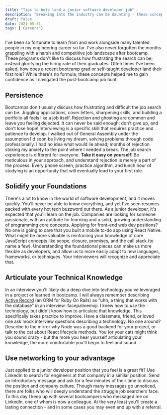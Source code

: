 ```yaml
---
title: "Tips to help land a junior software developer job"
description: "Breaking into the industry can be daunting - these concepts helped me gain confidence as I navigated the post-bootcamp job hunt."
draft: false
date: 2021-05-31
tags: ['Careers']
---
```


I've been so fortunate to learn from and work alongside many talented people in my engineering career so far.  I've also never forgotten the months grappling with a harsh and competitive job landscape after bootcamp.  These programs don't like to discuss how frustrating the search can be; instead glorifying the hiring rate of their graduates.  Often times I've been asked, how does a recent bootcamp grad or self-taught developer land their first role?  While there's no formula, these concepts helped me to gain confidence as I navigated the post-bootcamp job hunt.  

## Persistence

Bootcamps don't usually discuss how frustrating and difficult the job search can be.  Juggling applications, cover letters, sharpening skills, and building a portfolio all feels like a job itself.  Rejection and ghosting are common and leave you feeling dejected.  It can never be said enough: don't give up, and don't lose hope!  Interviewing is a specific skill that requires practice and patience to develop.  I walked out of General Assembly under the assumption I'd soon be living my dream, solving problems through code professionally.  I had no idea what would lie ahead; months of rejection stoking my anxiety to the point where I needed a break.  The job search experience is different for everyone.  <b>Take it easy on yourself</b>!  Be meticulous in your approach, and understand rejection is merely a part of the process.  Every phone screen, practice algorithm, and lunch hour of studying is an opportunity that will eventually lead to your first role.

## Solidify your Foundations

There's a lot to know in the world of software development, and it moves quickly.  You'll never be able to know everything, and yet I've seen resumes packed with every hot tech buzzword out there.  As a junior developer, it's expected that you'll learn on the job.  Companies are looking for someone passionate, with an aptitude for learning and a solid, growing understanding of programming core concepts.  Applying for front-end web dev positions?  No one is going to care that you built a mobile to-do app using React Native.  What might be more valuable is reinforcing your knowledge of core JavaScript concepts like scope, closure, promises, and the call stack (to name a few).  Understanding the foundational pieces can make us more flexible as developers, and allow us to more easily adapt to new languages, frameworks, or techniques.  Your interviewers will recognize and appreciate that.

## Articulate your Technical Knowledge

In an interview you'll likely do a deep dive into technology you've leveraged in a project or learned in bootcamp.  I will always remember describing <a href="https://guides.rubyonrails.org/active_record_querying.html">Active Record</a> (an ORM for Ruby On Rails) as "uhh, a thing that works with the database" in an interview :facepalmemoji.  I knew how to <i>use</i> the technology, but didn't know how to articulate that knowledge.  This specifically takes practice to improve.  Have a classmate, friend, or loved one ask mock interview questions describing a technology.  No one around?  Describe to the mirror why Node was a good backend for your project, or talk to the cat about React lifecycle methods.  You (or your cat) might think you sound crazy - but the more you hear yourself articulating your knowledge, the more comfortable you'll begin to feel and sound.

## Use networking to your advantage

Just applied to a junior developer position that you feel is a great fit?  Use LinkedIn to search for engineers at that company in a similar position.  Send an introductory message and ask for a few minutes of their time to discuss the position and company culture.  Though many messages go unnoticed, there are folks who will deeply understand the struggle job searchers face.  To this day I keep up with several bootcampers who messaged me on LinkedIn, one of whom is now a colleague.  At the very least you'll create a lasting connection - and in some cases you may even end up with a referral.
